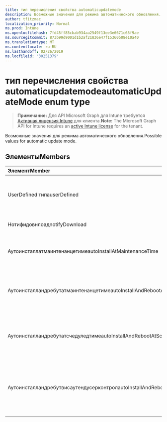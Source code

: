 ```yaml
---
title: тип перечисления свойства automaticupdatemode
description: Возможные значения для режима автоматического обновления.
author: tfitzmac
localization_priority: Normal
ms.prod: Intune
ms.openlocfilehash: 7fd45ff85cbab934aa2549f13ee3e6671c65f9ae
ms.sourcegitcommit: 873b99d9001d1b2af21836e47f15360b08e10a40
ms.translationtype: MT
ms.contentlocale: ru-RU
ms.lasthandoff: 02/26/2019
ms.locfileid: "30251379"
---
```

# <a name="automaticupdatemode-enum-type"></a><span data-ttu-id="0f318-103">тип перечисления свойства automaticupdatemode</span><span class="sxs-lookup"><span data-stu-id="0f318-103">automaticUpdateMode enum type</span></span>

> <span data-ttu-id="0f318-104">**Примечание:** Для API Microsoft Graph для Intune требуется [Активная лицензия Intune](https://go.microsoft.com/fwlink/?linkid=839381) для клиента.</span><span class="sxs-lookup"><span data-stu-id="0f318-104">**Note:** The Microsoft Graph API for Intune requires an [active Intune license](https://go.microsoft.com/fwlink/?linkid=839381) for the tenant.</span></span>

<span data-ttu-id="0f318-105">Возможные значения для режима автоматического обновления.</span><span class="sxs-lookup"><span data-stu-id="0f318-105">Possible values for automatic update mode.</span></span>

## <a name="members"></a><span data-ttu-id="0f318-106">Элементы</span><span class="sxs-lookup"><span data-stu-id="0f318-106">Members</span></span>
|<span data-ttu-id="0f318-107">Элемент</span><span class="sxs-lookup"><span data-stu-id="0f318-107">Member</span></span>|<span data-ttu-id="0f318-108">Значение</span><span class="sxs-lookup"><span data-stu-id="0f318-108">Value</span></span>|<span data-ttu-id="0f318-109">Описание</span><span class="sxs-lookup"><span data-stu-id="0f318-109">Description</span></span>|
|:---|:---|:---|
|<span data-ttu-id="0f318-110">UserDefined типа</span><span class="sxs-lookup"><span data-stu-id="0f318-110">userDefined</span></span>|<span data-ttu-id="0f318-111">нуль</span><span class="sxs-lookup"><span data-stu-id="0f318-111">0</span></span>|<span data-ttu-id="0f318-112">Пользователь определен, значение по умолчанию, без намерения.</span><span class="sxs-lookup"><span data-stu-id="0f318-112">User Defined, default value, no intent.</span></span>|
|<span data-ttu-id="0f318-113">Нотифидовнлоад</span><span class="sxs-lookup"><span data-stu-id="0f318-113">notifyDownload</span></span>|<span data-ttu-id="0f318-114">1,1</span><span class="sxs-lookup"><span data-stu-id="0f318-114">1</span></span>|<span data-ttu-id="0f318-115">Уведомлять при скачивании.</span><span class="sxs-lookup"><span data-stu-id="0f318-115">Notify on download.</span></span>|
|<span data-ttu-id="0f318-116">Аутоинсталлатмаинтенанцетиме</span><span class="sxs-lookup"><span data-stu-id="0f318-116">autoInstallAtMaintenanceTime</span></span>|<span data-ttu-id="0f318-117">2</span><span class="sxs-lookup"><span data-stu-id="0f318-117">2</span></span>|<span data-ttu-id="0f318-118">Автоматическая установка во время обслуживания.</span><span class="sxs-lookup"><span data-stu-id="0f318-118">Auto-install at maintenance time.</span></span>|
|<span data-ttu-id="0f318-119">Аутоинсталландребутатмаинтенанцетиме</span><span class="sxs-lookup"><span data-stu-id="0f318-119">autoInstallAndRebootAtMaintenanceTime</span></span>|<span data-ttu-id="0f318-120">4</span><span class="sxs-lookup"><span data-stu-id="0f318-120">3</span></span>|<span data-ttu-id="0f318-121">Автоматическая установка и перезагрузка во время обслуживания.</span><span class="sxs-lookup"><span data-stu-id="0f318-121">Auto-install and reboot at maintenance time.</span></span>|
|<span data-ttu-id="0f318-122">Аутоинсталландребутатсчедуледтиме</span><span class="sxs-lookup"><span data-stu-id="0f318-122">autoInstallAndRebootAtScheduledTime</span></span>|<span data-ttu-id="0f318-123">4</span><span class="sxs-lookup"><span data-stu-id="0f318-123">4</span></span>|<span data-ttu-id="0f318-124">Автоматическая установка и перезагрузка в запланированное время.</span><span class="sxs-lookup"><span data-stu-id="0f318-124">Auto-install and reboot at scheduled time.</span></span>|
|<span data-ttu-id="0f318-125">Аутоинсталландребутвисаутендусерконтрол</span><span class="sxs-lookup"><span data-stu-id="0f318-125">autoInstallAndRebootWithoutEndUserControl</span></span>|<span data-ttu-id="0f318-126">17:00</span><span class="sxs-lookup"><span data-stu-id="0f318-126">5</span></span>|<span data-ttu-id="0f318-127">Автоматическая установка и перезапуск без управления конечными пользователями</span><span class="sxs-lookup"><span data-stu-id="0f318-127">Auto-install and restart without end-user control</span></span>|



